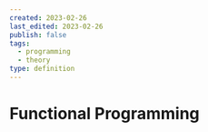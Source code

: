```yaml
---
created: 2023-02-26
last_edited: 2023-02-26
publish: false
tags:
  - programming
  - theory
type: definition
---
```

# Functional Programming
